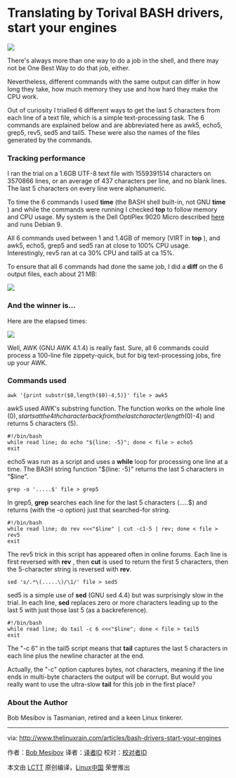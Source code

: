 Translating by Torival BASH drivers, start your engines
======

![](http://www.thelinuxrain.com/content/01-articles/201-bash-drivers-start-your-engines/headimage.jpg)

There's always more than one way to do a job in the shell, and there may not be One Best Way to do that job, either.

Nevertheless, different commands with the same output can differ in how long they take, how much memory they use and how hard they make the CPU work.

Out of curiosity I trialled 6 different ways to get the last 5 characters from each line of a text file, which is a simple text-processing task. The 6 commands are explained below and are abbreviated here as awk5, echo5, grep5, rev5, sed5 and tail5. These were also the names of the files generated by the commands.

### Tracking performance

I ran the trial on a 1.6GB UTF-8 text file with 1559391514 characters on 3570866 lines, or an average of 437 characters per line, and no blank lines. The last 5 characters on every line were alphanumeric.

To time the 6 commands I used **time** (the BASH shell built-in, not GNU **time** ) and while the commands were running I checked **top** to follow memory and CPU usage. My system is the Dell OptiPlex 9020 Micro described [here][1] and runs Debian 9.

All 6 commands used between 1 and 1.4GB of memory (VIRT in **top** ), and awk5, echo5, grep5 and sed5 ran at close to 100% CPU usage. Interestingly,
rev5 ran at ca 30% CPU and tail5 at ca 15%.

To ensure that all 6 commands had done the same job, I did a **diff** on the 6 output files, each about 21 MB:

![][2]

### And the winner is...

Here are the elapsed times:

![][3]

Well, AWK (GNU AWK 4.1.4) is really fast. Sure, all 6 commands could process a 100-line file zippety-quick, but for big text-processing jobs, fire up your AWK.

### Commands used
```
awk '{print substr($0,length($0)-4,5)}' file > awk5
```

awk5 used AWK's substring function. The function works on the whole line ($0), starts at the 4th character back from the last character (length($0)-4) and returns 5 characters (5).
```
#!/bin/bash
while read line; do echo "${line: -5}"; done < file > echo5
exit
```

echo5 was run as a script and uses a **while** loop for processing one line at a time. The BASH string function "${line: -5}" returns the last 5 characters in "$line".
```
grep -o '.....$' file > grep5
```

In grep5, **grep** searches each line for the last 5 characters (.....$) and returns (with the -o option) just that searched-for string.
```
#!/bin/bash
while read line; do rev <<<"$line" | cut -c1-5 | rev; done < file > rev5
exit
```

The rev5 trick in this script has appeared often in online forums. Each line is first reversed with **rev** , then **cut** is used to return the first 5 characters, then the 5-character string is reversed with **rev**.
```
sed 's/.*\(.....\)/\1/' file > sed5
```

sed5 is a simple use of **sed** (GNU sed 4.4) but was surprisingly slow in the trial. In each line, **sed** replaces zero or more characters leading up to the last 5 with just those last 5 (as a backreference).
```
#!/bin/bash
while read line; do tail -c 6 <<<"$line"; done < file > tail5
exit
```

The "-c 6" in the tail5 script means that **tail** captures the last 5 characters in each line plus the newline character at the end.

Actually, the "-c" option captures bytes, not characters, meaning if the line ends in multi-byte characters the output will be corrupt. But would you really want to use the ultra-slow **tail** for this job in the first place?

### About the Author

Bob Mesibov is Tasmanian, retired and a keen Linux tinkerer.

--------------------------------------------------------------------------------

via: http://www.thelinuxrain.com/articles/bash-drivers-start-your-engines

作者：[Bob Mesibov][a]
译者：[译者ID](https://github.com/译者ID)
校对：[校对者ID](https://github.com/校对者ID)

本文由 [LCTT](https://github.com/LCTT/TranslateProject) 原创编译，[Linux中国](https://linux.cn/) 荣誉推出

[a]:http://www.thelinuxrain.com
[1]:http://www.thelinuxrain.com/articles/debian-9-on-a-dell-optiplex-9020-micro
[2]:http://www.thelinuxrain.com/content/01-articles/201-bash-drivers-start-your-engines/1.png
[3]:http://www.thelinuxrain.com/content/01-articles/201-bash-drivers-start-your-engines/2.png
